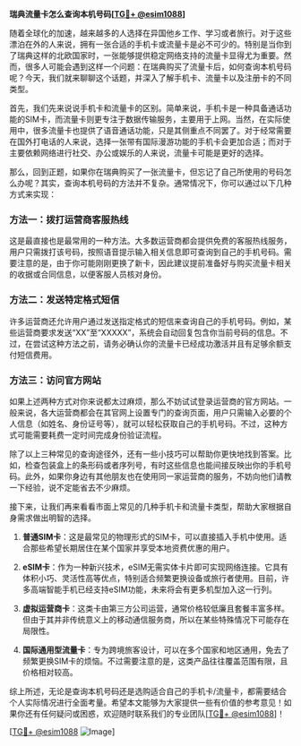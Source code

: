 **瑞典流量卡怎么查询本机号码[[TG💪+ @esim1088](https://t.me/s/esim1088)]**

随着全球化的加速，越来越多的人选择在异国他乡工作、学习或者旅行。对于这些漂泊在外的人来说，拥有一张合适的手机卡或流量卡是必不可少的。特别是当你到了瑞典这样的北欧国家时，一张能够提供稳定网络支持的流量卡显得尤为重要。然而，很多人可能会遇到这样一个问题：在瑞典购买了流量卡后，如何查询本机号码呢？今天，我们就来聊聊这个话题，并深入了解手机卡、流量卡以及注册卡的不同类型。

首先，我们先来说说手机卡和流量卡的区别。简单来说，手机卡是一种具备通话功能的SIM卡，而流量卡则更专注于数据传输服务，主要用于上网。当然，在实际使用中，很多流量卡也提供了语音通话功能，只是其侧重点不同罢了。对于经常需要在国外打电话的人来说，选择一张带有国际漫游功能的手机卡会更加合适；而对于主要依赖网络进行社交、办公或娱乐的人来说，流量卡可能是更好的选择。

那么，回到正题，如果你在瑞典购买了一张流量卡，但忘记了自己所使用的号码怎么办呢？其实，查询本机号码的方法并不复杂。通常情况下，你可以通过以下几种方式来实现：

### 方法一：拨打运营商客服热线

这是最直接也是最常用的一种方法。大多数运营商都会提供免费的客服热线服务，用户只需拨打该号码，按照语音提示输入相关信息即可查询到自己的手机号码。需要注意的是，由于你可能刚刚更换了新卡，因此建议提前准备好与购买流量卡相关的收据或合同信息，以便客服人员核对身份。

### 方法二：发送特定格式短信

许多运营商还允许用户通过发送指定格式的短信来查询自己的手机号码。例如，某些运营商要求发送“XX”至“XXXXX”，系统会自动回复包含你当前号码的信息。不过，在尝试这种方法之前，请务必确认你的流量卡已经成功激活并且有足够余额支付短信费用。

### 方法三：访问官方网站

如果上述两种方式对你来说都太过麻烦，那么不妨试试登录运营商的官方网站。一般来说，各大运营商都会在其官网上设置专门的查询页面，用户只需输入必要的个人信息（如姓名、身份证号等），就可以轻松获取自己的手机号码。不过，这种方式可能需要耗费一定时间完成身份验证流程。

除了以上三种常见的查询途径外，还有一些小技巧可以帮助你更快地找到答案。比如，检查包装盒上的条形码或者序列号，有时这些信息也能间接反映出你的手机号码。此外，如果你身边有其他朋友也在使用同一家运营商的服务，不妨向他们请教一下经验，说不定能省去不少麻烦。

接下来，让我们再来看看市面上常见的几种手机卡和流量卡类型，帮助大家根据自身需求做出明智的选择。

1. **普通SIM卡**：这是最常见的物理形式的SIM卡，可以直接插入手机中使用。适合那些希望长期居住在某个国家并享受本地资费优惠的用户。

2. **eSIM卡**：作为一种新兴技术，eSIM无需实体卡片即可实现网络连接。它具有体积小巧、灵活性高等优点，特别适合频繁更换设备或旅行者使用。目前，许多高端智能手机已经支持eSIM功能，未来将会有更多机型加入这一行列。

3. **虚拟运营商卡**：这类卡由第三方公司运营，通常价格较低廉且套餐丰富多样。但由于其并非传统意义上的移动通信服务商，所以在某些特殊情况下可能存在局限性。

4. **国际通用型流量卡**：专为跨境旅客设计，可以在多个国家和地区通用，免去了频繁更换SIM卡的烦恼。不过需要注意的是，这类产品往往覆盖范围有限，且价格相对较高。

综上所述，无论是查询本机号码还是选购适合自己的手机卡/流量卡，都需要结合个人实际情况进行全面考量。希望本文能够为大家提供一些有价值的参考意见！如果你还有任何疑问或困惑，欢迎随时联系我们的专业团队[[TG💪+ @esim1088](https://t.me/s/esim1088)]！

[[TG💪+ @esim1088](https://t.me/s/esim1088) ![Image](https://i.postimg.cc/4NQfJmqS/Snipaste-2025-05-13-00-14-12.png)]
